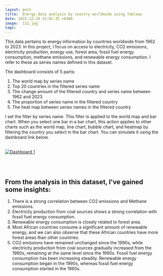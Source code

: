 ```yaml
---
layout: post
title:  Energy data analysis by country worldwide using Tableau
date: 2022-12-20 15:01:35 +0300
image:  112.jpg
tags:   
---
```

This data pertains to energy information by countries worldwide from 1962 to 2023. In this project, I focus on access to electricity, CO2 emissions, electricity production, energy use, forest area, fossil fuel energy consumption, methane emissions, and renewable energy consumption. I refer to these as series names defined in this dataset.

The dashboard consists of 5 parts:
1. The world map by series name
2. Top 20 countries in the filtered series name
3. The change amount of the filtered country and series name between 1962 and 2023
4. The proportion of series name in the filtered country
5. The heat map between series names in the filtered country

I set the filter by series name. This filter is applied to the world map and bar chart. When you select one bar in a bar chart, this action applies to other charts such as the world map, line chart, bubble chart, and heatmap by filtering the country you select in the bar chart. You can simulate it using the dashboard link below.
<br><br>

<div class='tableauPlaceholder' id='viz1719478769136' style='position: relative'><noscript><a href='#'><img alt='Dashboard 1 ' src='https:&#47;&#47;public.tableau.com&#47;static&#47;images&#47;82&#47;82CRSDWNP&#47;1_rss.png' style='border: none' /></a></noscript><object class='tableauViz'  style='display:none;'><param name='host_url' value='https%3A%2F%2Fpublic.tableau.com%2F' /> <param name='embed_code_version' value='3' /> <param name='path' value='shared&#47;82CRSDWNP' /> <param name='toolbar' value='yes' /><param name='static_image' value='https:&#47;&#47;public.tableau.com&#47;static&#47;images&#47;82&#47;82CRSDWNP&#47;1.png' /> <param name='animate_transition' value='yes' /><param name='display_static_image' value='yes' /><param name='display_spinner' value='yes' /><param name='display_overlay' value='yes' /><param name='display_count' value='yes' /><param name='language' value='en-GB' /></object></div>                
<script type='text/javascript'>                    
  var divElement = document.getElementById('viz1719478769136');                    
  var vizElement = divElement.getElementsByTagName('object')[0];                    
  if ( divElement.offsetWidth > 800 ) { vizElement.style.width='1000px';vizElement.style.height='827px';} 
  else if ( divElement.offsetWidth > 500 ) { vizElement.style.width='1000px';vizElement.style.height='827px';}      else { vizElement.style.width='100%';vizElement.style.height='1577px';}                     
  var scriptElement = document.createElement('script');                    
  scriptElement.src = 'https://public.tableau.com/javascripts/api/viz_v1.js';                      
  vizElement.parentNode.insertBefore(scriptElement, vizElement);                
</script>              


<br><br>
## From the analysis in this dataset, I've gained some insights:
1. There is a strong correlation between CO2 emissions and Methane emissions.
2. Electricity production from coal sources shows a strong correlation with fossil fuel energy consumption.
3. Renewable energy consumption is closely related to forest area.
4. Most African countries consume a significant amount of renewable energy, and we can also observe that these African countries have more forest areas than other countries.
5. CO2 emissions have remained unchanged since the 1990s, while electricity production from coal sources gradually increased from the 1960s, remaining at the same level since the 1990s. Fossil fuel energy consumption has been increasing steadily. Renewable energy consumption began in the 1990s, whereas fossil fuel energy consumption started in the 1960s.





